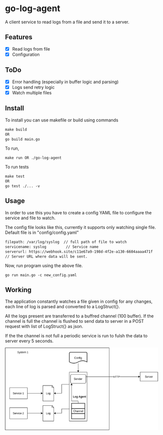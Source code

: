# go-log-agent
A client service to read logs from a file and send it to a server.

## Features

- [x] Read logs from file
- [x] Configuration

## ToDo

- [x] Error handling (especially in buffer logic and parsing)
- [x] Logs send retry logic
- [x] Watch multiple files
 
## Install

To install you can use makefile or build using commands

```
make build
OR
go build main.go
```

To run, 

```
make run OR ./go-log-agent
```

To run tests
```
make test
OR
go test ./... -v
```

## Usage

In order to use this you have to create a config YAML file to configure the service and file to watch.

The config file looks like this, currently it supports only watching single file. Default file is in "config/config.yaml"
```
filepath: /var/log/syslog  // full path of file to watch
servicename: syslog         // Service name 
serverurl: https://webhook.site/c11e67a9-198d-4f2e-a130-6604aaaa471f   // Server URL where data will be sent.
```

Now, run program using the above file.
```
go run main.go -c new_config.yaml
```

## Working 

The application constantly watches a file given in config for any changes, each line of log is parsed and converted to a LogStruct{}.

All the logs present are transferred to a buffred channel (100 buffer). If the channel is full the channel is flushed to send data to server in a POST request with list of LogStruct{} as json.

If the the channel is not full a periodic service is run to fulsh the data to server every 5 seconds.


![alt text](https://raw.githubusercontent.com/neeraj9194/go-log-agent/main/docs/arch.png)

